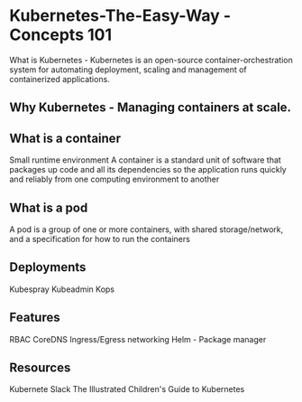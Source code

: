 # Kubernetes-The-Easy-Way - Concepts 101


What is Kubernetes - Kubernetes is an open-source container-orchestration system for automating deployment, scaling and management of containerized applications. 

## Why Kubernetes - Managing containers at scale.

## What is a container 
Small runtime environment
A container is a standard unit of software that packages up code and all its dependencies so the application runs quickly and reliably from one computing environment to another

## What is a pod
A pod is a group of one or more containers, with shared storage/network, and a specification for how to run the containers

## Deployments
Kubespray
Kubeadmin
Kops

## Features
RBAC
CoreDNS
Ingress/Egress networking
Helm - Package manager

## Resources
Kubernete Slack
The Illustrated Children's Guide to Kubernetes

